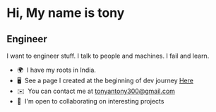 Hi, My name is tony
============================

Engineer
--------
I want to engineer stuff. I talk to people and machines. I fail and learn.


*   🌍  I have my roots in India.
*   🖥️  See a page I created at the beginning of dev journey [Here](http://tonyantony300.github.io/portfolio/)
*   ✉️  You can contact me at [tonyantony300@gmail.com](mailto:tonyantony300@gmail.com)
*   🤝  I'm open to collaborating on interesting projects








